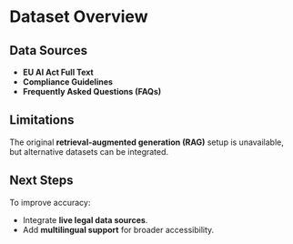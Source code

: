 # Dataset Overview

## Data Sources

- **EU AI Act Full Text**
- **Compliance Guidelines**
- **Frequently Asked Questions (FAQs)**

## Limitations

The original **retrieval-augmented generation (RAG)** setup is unavailable, but alternative datasets can be integrated.

## Next Steps

To improve accuracy:
- Integrate **live legal data sources**.
- Add **multilingual support** for broader accessibility.
